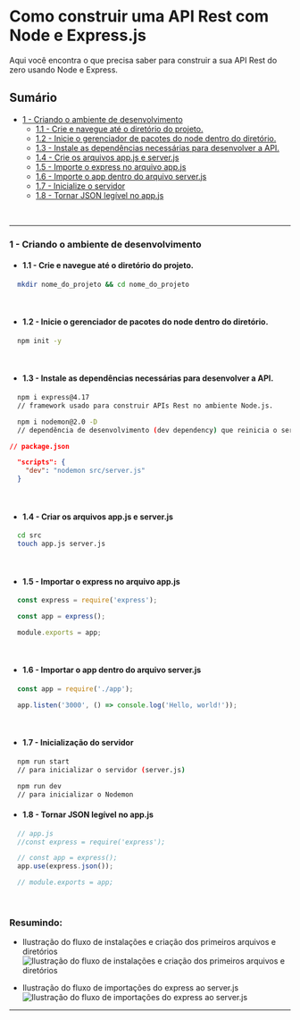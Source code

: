 # Como construir uma API Rest com Node e Express.js

Aqui você encontra o que precisa saber para construir a sua API Rest do zero usando Node e Express.

## Sumário
 - [1 - Criando o ambiente de desenvolvimento](#1---criando-o-ambiente-de-desenvolvimento)
    - [1.1 - Crie e navegue até o diretório do projeto.](#11---crie-e-navegue-até-o-diretório-do-projeto)
    - [1.2 - Inicie o gerenciador de pacotes do node dentro do diretório.](#12---inicie-o-gerenciador-de-pacotes-do-node-dentro-do-diretório)
    - [1.3 - Instale as dependências necessárias para desenvolver a API.](#13---instale-as-dependências-necessárias-para-desenvolver-a-api)
    - [1.4 - Crie os arquivos app.js e server.js](#14---criar-os-arquivos-appjs-e-serverjs)
    - [1.5 - Importe o express no arquivo app.js](#15---importar-o-express-no-arquivo-appjs)
    - [1.6 - Importe o app dentro do arquivo server.js](#16---importar-o-app-dentro-do-arquivo-serverjs)
    - [1.7 - Inicialize o servidor](#17---inicialização-do-servidor)
    - [1.8 - Tornar JSON legível no app.js](#18---tornar-json-legível-no-app.js)

<br />

<hr>

### <strong>1 - Criando o ambiente de desenvolvimento</strong>

  - #### <strong>1.1 - Crie e navegue até o diretório do projeto.</strong>

  ```sh
    mkdir nome_do_projeto && cd nome_do_projeto
  ```
 <br />

  - #### <strong>1.2 - Inicie o gerenciador de pacotes do node dentro do diretório.</strong>

  ```sh
    npm init -y
  ```
 <br />

  - #### <strong>1.3 - Instale as dependências necessárias para desenvolver a API.</strong>

  ```sh
    npm i express@4.17 
    // framework usado para construir APIs Rest no ambiente Node.js.

    npm i nodemon@2.0 -D
    // dependência de desenvolvimento (dev dependency) que reinicia o servidor a cada alteração feita no código.
  ```

  ```json
  // package.json

    "scripts": {
      "dev": "nodemon src/server.js"
    }

  ```
  <br />

  - #### <strong>1.4 - Criar os arquivos app.js e server.js</strong>
  
  ```sh
    cd src
    touch app.js server.js 
  ```

  <br />

  - #### <strong>1.5 - Importar o express no arquivo app.js</strong>
  ```js
    const express = require('express');

    const app = express();

    module.exports = app;
  ```

  <br />

  - #### <strong>1.6 - Importar o app dentro do arquivo server.js</strong>
  ```js
    const app = require('./app');

    app.listen('3000', () => console.log('Hello, world!'));
  ```
  
  <br />

  - #### <strong>1.7 - Inicialização do servidor</strong>

  ```sh
    npm run start
    // para inicializar o servidor (server.js)

    npm run dev
    // para inicializar o Nodemon
  ```

  - #### <strong>1.8 - Tornar JSON legível no app.js</strong>
  ```js
    // app.js
    //const express = require('express');

    // const app = express();
    app.use(express.json());

    // module.exports = app;
  ```
  <br />
  
  ### Resumindo:
  - Ilustração do fluxo de instalações e criação dos primeiros arquivos e diretórios
  ![Ilustração do fluxo de instalações e criação dos primeiros arquivos e diretórios](https://github.com/lucasbarreto92/WEB-DEV-RESUMOS/blob/main/REST_API/public/Captura%20de%20Tela%202023-01-13%20%C3%A0s%2020.12.28.png)
  
  - Ilustração do fluxo de importações do express ao server.js
  ![Ilustração do fluxo de importações do express ao server.js](https://github.com/lucasbarreto92/WEB-DEV-RESUMOS/blob/main/REST_API/public/Captura%20de%20Tela%202023-02-16%20%C3%A0s%2018.30.31.png)

---


 
 
